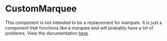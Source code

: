 # CustomMarquee

This component is not intended to be a replacement for marquee. It is just a component that functions like a marquee and will probably have a lot of problems. View the documentation [here](https://etm000.github.io/CustomMarquee/docs/).
